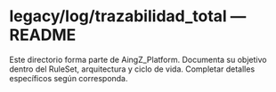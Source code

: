 # legacy/log/trazabilidad_total — README

Este directorio forma parte de AingZ_Platform. Documenta su objetivo dentro del RuleSet, arquitectura y ciclo de vida. Completar detalles específicos según corresponda.
